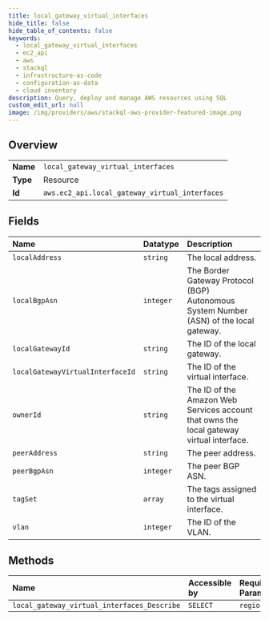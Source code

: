 ```yaml
---
title: local_gateway_virtual_interfaces
hide_title: false
hide_table_of_contents: false
keywords:
  - local_gateway_virtual_interfaces
  - ec2_api
  - aws    
  - stackql
  - infrastructure-as-code
  - configuration-as-data
  - cloud inventory
description: Query, deploy and manage AWS resources using SQL
custom_edit_url: null
image: /img/providers/aws/stackql-aws-provider-featured-image.png
---
```

  
    

## Overview
<table><tbody>
<tr><td><b>Name</b></td><td><code>local_gateway_virtual_interfaces</code></td></tr>
<tr><td><b>Type</b></td><td>Resource</td></tr>
<tr><td><b>Id</b></td><td><code>aws.ec2_api.local_gateway_virtual_interfaces</code></td></tr>
</tbody></table>

## Fields
| Name | Datatype | Description |
|:-----|:---------|:------------|
| `localAddress` | `string` | The local address. |
| `localBgpAsn` | `integer` | The Border Gateway Protocol (BGP) Autonomous System Number (ASN) of the local gateway. |
| `localGatewayId` | `string` | The ID of the local gateway. |
| `localGatewayVirtualInterfaceId` | `string` | The ID of the virtual interface. |
| `ownerId` | `string` | The ID of the Amazon Web Services account that owns the local gateway virtual interface. |
| `peerAddress` | `string` | The peer address. |
| `peerBgpAsn` | `integer` | The peer BGP ASN. |
| `tagSet` | `array` | The tags assigned to the virtual interface. |
| `vlan` | `integer` | The ID of the VLAN. |
## Methods
| Name | Accessible by | Required Params |
|:-----|:--------------|:----------------|
| `local_gateway_virtual_interfaces_Describe` | `SELECT` | `region` |
